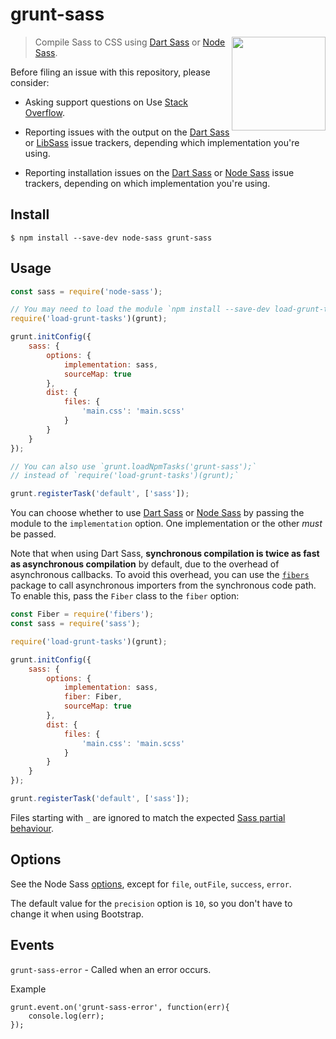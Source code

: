 # grunt-sass

[<img src="https://github.com/sass/sass-site/blob/master/source/assets/img/logos/logo-seal.png" width="150" align="right">](https://sass-lang.com)

> Compile Sass to CSS using [Dart Sass][] or [Node Sass][].

[Dart Sass]: http://sass-lang.com/dart-sass
[Node Sass]: https://github.com/sass/node-sass

Before filing an issue with this repository, please consider:

* Asking support questions on Use [Stack Overflow][].

* Reporting issues with the output on the [Dart Sass][Dart Sass issues] or [LibSass][LibSass issues] issue trackers, depending which implementation you're using.

* Reporting installation issues on the [Dart Sass][Dart Sass issues] or [Node Sass][Node Sass issues] issue trackers, depending on which implementation you're using.

[Stack Overflow]: https://stackoverflow.com/questions/tagged/node-sass
[Dart Sass issues]: https://github.com/sass/dart-sass/issues/new
[LibSass issues]: https://github.com/sass/libsass/issues/new
[Node Sass issues]: https://github.com/sass/node-sass/issues/new


## Install

```
$ npm install --save-dev node-sass grunt-sass
```


## Usage

```js
const sass = require('node-sass');

// You may need to load the module `npm install --save-dev load-grunt-tasks`
require('load-grunt-tasks')(grunt);

grunt.initConfig({
	sass: {
		options: {
			implementation: sass,
			sourceMap: true
		},
		dist: {
			files: {
				'main.css': 'main.scss'
			}
		}
	}
});

// You can also use `grunt.loadNpmTasks('grunt-sass');`
// instead of `require('load-grunt-tasks')(grunt);`

grunt.registerTask('default', ['sass']);
```

You can choose whether to use [Dart Sass][] or [Node Sass][] by passing the module to the `implementation` option. One implementation or the other *must* be passed.

Note that when using Dart Sass, **synchronous compilation is twice as fast as asynchronous compilation** by default, due to the overhead of asynchronous callbacks. To avoid this overhead, you can use the [`fibers`](https://www.npmjs.com/package/fibers) package to call asynchronous importers from the synchronous code path. To enable this, pass the `Fiber` class to the `fiber` option:

```js
const Fiber = require('fibers');
const sass = require('sass');

require('load-grunt-tasks')(grunt);

grunt.initConfig({
	sass: {
		options: {
			implementation: sass,
			fiber: Fiber,
			sourceMap: true
		},
		dist: {
			files: {
				'main.css': 'main.scss'
			}
		}
	}
});

grunt.registerTask('default', ['sass']);
```

Files starting with `_` are ignored to match the expected [Sass partial behaviour](http://sass-lang.com/documentation/file.SASS_REFERENCE.html#partials).


## Options

See the Node Sass [options](https://github.com/sass/node-sass#options), except for `file`, `outFile`, `success`, `error`.

The default value for the `precision` option is `10`, so you don't have to change it when using Bootstrap.

## Events
`grunt-sass-error` - Called when an error occurs.

Example

```
grunt.event.on('grunt-sass-error', function(err){
    console.log(err);
});
```
